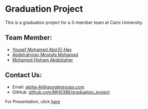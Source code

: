 # Graduation Project

This is a graduation project for a 3-member team at Cairo University.


## Team Member:

* [Yousef Mohamed Abd El-Hay](https://github.com/Youssef-Mohammad)
* [Abdelrahman Mostafa Mohamed](https://github.com/Eng-Abdelrahman-Mostafa-Mohamed)
* [Mohamed Hisham Abdelzaher](https://github.com/MH0386)


## Contact Us:

* Email: [alpha-AI@googlegroups.com](mailto:alpha-AI@googlegroups.com)
* GitHub: [github.com/MH0386/graduation_project](https://github.com/MH0386/graduation_project)


For Presentation, click [here](https://tome.app/mh0386/graduation-project-cli7p4hwj2jb65x3bldnihu1o)
